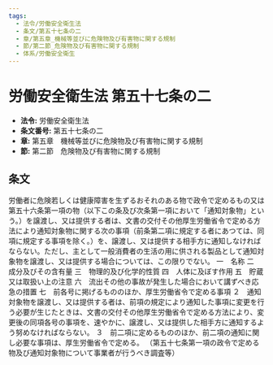 ```yaml
---
tags:
  - 法令/労働安全衛生法
  - 条文/第五十七条の二
  - 章/第五章_機械等並びに危険物及び有害物に関する規制
  - 節/第二節_危険物及び有害物に関する規制
  - 体系/労働安全衛生
---
```

# 労働安全衛生法 第五十七条の二

- **法令:** 労働安全衛生法
- **条文番号:** 第五十七条の二
- **章:** 第五章　機械等並びに危険物及び有害物に関する規制
- **節:** 第二節　危険物及び有害物に関する規制

## 条文
労働者に危険若しくは健康障害を生ずるおそれのある物で政令で定めるもの又は第五十六条第一項の物（以下この条及び次条第一項において「通知対象物」という。）を譲渡し、又は提供する者は、文書の交付その他厚生労働省令で定める方法により通知対象物に関する次の事項（前条第二項に規定する者にあつては、同項に規定する事項を除く。）を、譲渡し、又は提供する相手方に通知しなければならない。ただし、主として一般消費者の生活の用に供される製品として通知対象物を譲渡し、又は提供する場合については、この限りでない。
一　名称
二　成分及びその含有量
三　物理的及び化学的性質
四　人体に及ぼす作用
五　貯蔵又は取扱い上の注意
六　流出その他の事故が発生した場合において講ずべき応急の措置
七　前各号に掲げるもののほか、厚生労働省令で定める事項
２　通知対象物を譲渡し、又は提供する者は、前項の規定により通知した事項に変更を行う必要が生じたときは、文書の交付その他厚生労働省令で定める方法により、変更後の同項各号の事項を、速やかに、譲渡し、又は提供した相手方に通知するよう努めなければならない。
３　前二項に定めるもののほか、前二項の通知に関し必要な事項は、厚生労働省令で定める。
（第五十七条第一項の政令で定める物及び通知対象物について事業者が行うべき調査等）

